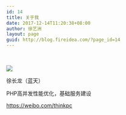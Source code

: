 ```yaml
---
id: 14
title: 关于我
date: 2017-12-14T11:20:38+08:00
author: 徐艺洲
layout: page
guid: http://blog.fireidea.com/?page_id=14
---
```

&nbsp;

![](http://www.fireidea.com/wp-content/uploads/2018/01/head.jpg) 

徐长龙（蓝天）

PHP高并发性能优化，基础服务建设

https://weibo.com/thinkpc

&nbsp;